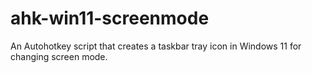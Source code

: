 # ahk-win11-screenmode
An Autohotkey script that creates a taskbar tray icon in Windows 11 for changing screen mode.
